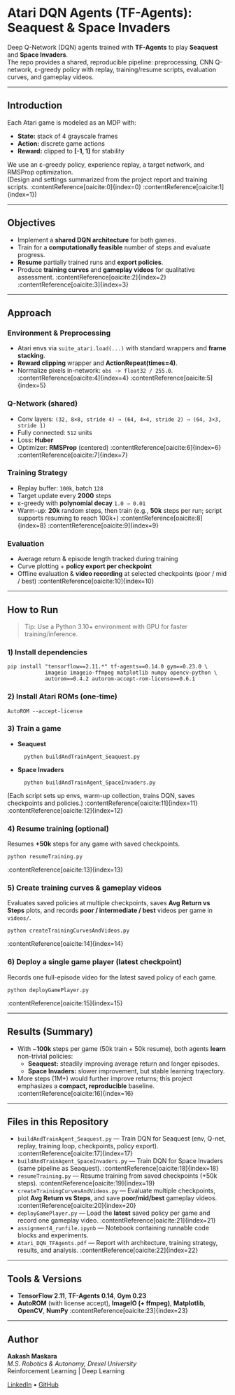 # Atari DQN Agents (TF-Agents): Seaquest & Space Invaders

Deep Q-Network (DQN) agents trained with **TF-Agents** to play **Seaquest** and **Space Invaders**.  
The repo provides a shared, reproducible pipeline: preprocessing, CNN Q-network, ε-greedy policy with replay, training/resume scripts, evaluation curves, and gameplay videos.

---

## Introduction

Each Atari game is modeled as an MDP with:
- **State:** stack of 4 grayscale frames
- **Action:** discrete game actions
- **Reward:** clipped to **[-1, 1]** for stability

We use an ε-greedy policy, experience replay, a target network, and RMSProp optimization.  
(Design and settings summarized from the project report and training scripts. :contentReference[oaicite:0]{index=0} :contentReference[oaicite:1]{index=1})

---

## Objectives
- Implement a **shared DQN architecture** for both games.
- Train for a **computationally feasible** number of steps and evaluate progress.
- **Resume** partially trained runs and **export policies**.
- Produce **training curves** and **gameplay videos** for qualitative assessment.  :contentReference[oaicite:2]{index=2} :contentReference[oaicite:3]{index=3}

---

## Approach

### Environment & Preprocessing
- Atari envs via `suite_atari.load(...)` with standard wrappers and **frame stacking**.
- **Reward clipping** wrapper and **ActionRepeat(times=4)**.
- Normalize pixels in-network: `obs -> float32 / 255.0`.  :contentReference[oaicite:4]{index=4} :contentReference[oaicite:5]{index=5}

### Q-Network (shared)
- Conv layers: `(32, 8×8, stride 4) → (64, 4×4, stride 2) → (64, 3×3, stride 1)`
- Fully connected: `512` units
- Loss: **Huber**
- Optimizer: **RMSProp** (centered)  :contentReference[oaicite:6]{index=6} :contentReference[oaicite:7]{index=7}

### Training Strategy
- Replay buffer: `100k`, batch `128`
- Target update every **2000** steps
- ε-greedy with **polynomial decay** `1.0 → 0.01`
- Warm-up: **20k** random steps, then train (e.g., **50k** steps per run; script supports resuming to reach 100k+)  :contentReference[oaicite:8]{index=8} :contentReference[oaicite:9]{index=9}

### Evaluation
- Average return & episode length tracked during training
- Curve plotting + **policy export per checkpoint**
- Offline evaluation & **video recording** at selected checkpoints (poor / mid / best)  :contentReference[oaicite:10]{index=10}

---

## How to Run

> Tip: Use a Python 3.10+ environment with GPU for faster training/inference.

### 1) Install dependencies
    pip install "tensorflow==2.11.*" tf-agents==0.14.0 gym==0.23.0 \
                imageio imageio-ffmpeg matplotlib numpy opencv-python \
                autorom==0.4.2 autorom-accept-rom-license==0.6.1

### 2) Install Atari ROMs (one-time)
    AutoROM --accept-license

### 3) Train a game
- **Seaquest**
    
        python buildAndTrainAgent_Seaquest.py
- **Space Invaders**
    
        python buildAndTrainAgent_SpaceInvaders.py

(Each script sets up envs, warm-up collection, trains DQN, saves checkpoints and policies.)  :contentReference[oaicite:11]{index=11} :contentReference[oaicite:12]{index=12}

### 4) Resume training (optional)
Resumes **+50k** steps for any game with saved checkpoints.

    python resumeTraining.py

:contentReference[oaicite:13]{index=13}

### 5) Create training curves & gameplay videos
Evaluates saved policies at multiple checkpoints, saves **Avg Return vs Steps** plots, and records **poor / intermediate / best** videos per game in `videos/`.

    python createTrainingCurvesAndVideos.py

:contentReference[oaicite:14]{index=14}

### 6) Deploy a single game player (latest checkpoint)
Records one full-episode video for the latest saved policy of each game.

    python deployGamePlayer.py

:contentReference[oaicite:15]{index=15}

---

## Results (Summary)

- With ~**100k** steps per game (50k train + 50k resume), both agents **learn** non-trivial policies:
  - **Seaquest:** steadily improving average return and longer episodes.
  - **Space Invaders:** slower improvement, but stable learning trajectory.
- More steps (1M+) would further improve returns; this project emphasizes a **compact, reproducible** baseline.  :contentReference[oaicite:16]{index=16}

---

## Files in this Repository

- `buildAndTrainAgent_Seaquest.py` — Train DQN for Seaquest (env, Q-net, replay, training loop, checkpoints, policy export).  :contentReference[oaicite:17]{index=17}
- `buildAndTrainAgent_SpaceInvaders.py` — Train DQN for Space Invaders (same pipeline as Seaquest).  :contentReference[oaicite:18]{index=18}
- `resumeTraining.py` — Resume training from saved checkpoints (+50k steps).  :contentReference[oaicite:19]{index=19}
- `createTrainingCurvesAndVideos.py` — Evaluate multiple checkpoints, plot **Avg Return vs Steps**, and save **poor/mid/best** gameplay videos.  :contentReference[oaicite:20]{index=20}
- `deployGamePlayer.py` — Load the **latest** saved policy per game and record one gameplay video.  :contentReference[oaicite:21]{index=21}
- `assignment4_runfile.ipynb` — Notebook containing runnable code blocks and experiments.
- `Atari_DQN_TFAgents.pdf` — Report with architecture, training strategy, results, and analysis.  :contentReference[oaicite:22]{index=22}

---

## Tools & Versions

- **TensorFlow 2.11**, **TF-Agents 0.14**, **Gym 0.23**
- **AutoROM** (with license accept), **ImageIO (+ ffmpeg)**, **Matplotlib**, **OpenCV**, **NumPy**  :contentReference[oaicite:23]{index=23}

---

## Author

**Aakash Maskara**  
*M.S. Robotics & Autonomy, Drexel University*  
Reinforcement Learning | Deep Learning

[LinkedIn](https://linkedin.com/in/aakashmaskara) • [GitHub](https://github.com/AakashMaskara)
